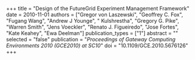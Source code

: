 +++
title = "Design of the FutureGrid Experiment Management Framework"
date = 2010-11-01
authors = ["Gregor von Laszewski", "Geoffrey C. Fox", "Fugang Wang", "Andrew J Younge", " Kulshrestha", "Gregory G. Pike", "Warren Smith", "Jens Voeckler", "Renato J. Figueiredo", "Jose Fortes", "Kate Keahey", "Ewa Deelman"]
publication_types = ["1"]
abstract = ""
selected = "false"
publication = "*Proceedings of Gateway Computing Environments 2010 (GCE2010) at SC10*"
doi = "10.1109/GCE.2010.5676126"
+++

